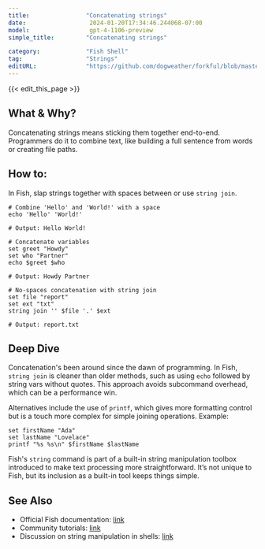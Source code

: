 ```yaml
---
title:                "Concatenating strings"
date:                  2024-01-20T17:34:46.244068-07:00
model:                 gpt-4-1106-preview
simple_title:         "Concatenating strings"

category:             "Fish Shell"
tag:                  "Strings"
editURL:              "https://github.com/dogweather/forkful/blob/master/content/en/fish-shell/concatenating-strings.md"
---
```


{{< edit_this_page >}}

## What & Why?
Concatenating strings means sticking them together end-to-end. Programmers do it to combine text, like building a full sentence from words or creating file paths.

## How to:
In Fish, slap strings together with spaces between or use `string join`.

```fish
# Combine 'Hello' and 'World!' with a space
echo 'Hello' 'World!'

# Output: Hello World!

# Concatenate variables
set greet "Howdy"
set who "Partner"
echo $greet $who

# Output: Howdy Partner

# No-spaces concatenation with string join
set file "report"
set ext "txt"
string join '' $file '.' $ext

# Output: report.txt
```

## Deep Dive
Concatenation's been around since the dawn of programming. In Fish, `string join` is cleaner than older methods, such as using `echo` followed by string vars without quotes. This approach avoids subcommand overhead, which can be a performance win.

Alternatives include the use of `printf`, which gives more formatting control but is a touch more complex for simple joining operations. Example:

```fish
set firstName "Ada"
set lastName "Lovelace"
printf "%s %s\n" $firstName $lastName
```

Fish's `string` command is part of a built-in string manipulation toolbox introduced to make text processing more straightforward. It’s not unique to Fish, but its inclusion as a built-in tool keeps things simple.

## See Also
- Official Fish documentation: [link](https://fishshell.com/docs/current/cmds/string.html)
- Community tutorials: [link](https://fishshell.com/docs/current/tutorial.html#tutorial)
- Discussion on string manipulation in shells: [link](https://unix.stackexchange.com/questions/131766/why-does-my-shell-script-choke-on-whitespace-or-other-special-characters)
